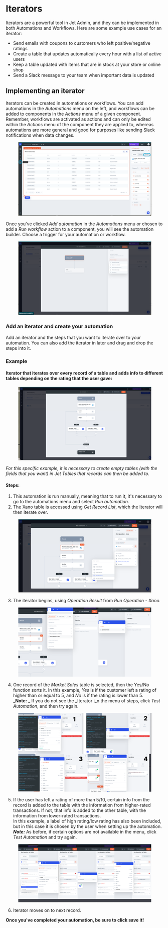 # Iterators

Iterators are a powerful tool in Jet Admin, and they can be implemented in both Automations and Workflows. Here are some example use cases for an iterator:

* Send emails with coupons to customers who left positive/negative ratings
* Create a table that updates automatically every hour with a list of active users
* Keep a table updated with items that are in stock at your store or online shop
* Send a Slack message to your team when important data is updated

## Implementing an iterator

Iterators can be created in automations or workflows. You can add automations in the _Automations_ menu on the left, and workflows can be added to components in the _Actions_ menu of a given component. Remember, workflows are activated as actions and can only be edited within the _Actions_ menu of the component they are applied to, whereas automations are more general and good for purposes like sending Slack notifications when data changes.

<figure><img src="../../.gitbook/assets/automations button.png" alt=""><figcaption></figcaption></figure>

Once you've clicked _Add automation_ in the _Automations_ menu or chosen to add a _Run workflow_ action to a component, you will see the automation builder. Choose a trigger for your automation or workflow.

<figure><img src="../../.gitbook/assets/choose trigger.png" alt=""><figcaption></figcaption></figure>

### Add an iterator and create your automation&#x20;

Add an iterator and the steps that you want to iterate over to your automation. You can also add the iterator in later and drag and drop the steps into it.&#x20;

### Example

#### Iterator that iterates over every record of a table and adds info to different tables depending on the rating that the user gave:

<figure><img src="../../.gitbook/assets/automation example.png" alt=""><figcaption></figcaption></figure>

_For this specific example, it is necessary to create empty tables (with the fields that you want) in Jet Tables that records can then be added to._

#### Steps:

1. This automation is run manually, meaning that to run it, it's necessary to go to the automations menu and select _Run automation._
2. The Xano table is accessed using _Get Record List_, which the Iterator will then iterate over.

<figure><img src="../../.gitbook/assets/Get record list.png" alt=""><figcaption></figcaption></figure>

3. The iterator begins, using _Operation Result_ from _Run Operation - Xano._

<figure><img src="../../.gitbook/assets/Frame 444.png" alt=""><figcaption></figcaption></figure>

4. One record of the _Market Sales_ table is selected, then the Yes/No function sorts it. In this example, _Yes_ is if the customer left a rating of higher than or equal to 5, and _No_ is if the rating is lower than 5. \
   _**Note:** _ If you do not see the _Iterator i_n the menu of steps, click _Test Automation_, and then try again.

<figure><img src="../../.gitbook/assets/Frame 445.png" alt=""><figcaption></figcaption></figure>

5. If the user has left a rating of more than 5/10, certain info from the record is added to the table with the information from higher-rated transactions. If not, that info is added to the other table, with the information from lower-rated transactions.\
   In this example, a label of high rating/low rating has also been included, but in this case it is chosen by the user when setting up the automation.\
   _**Note:**_ As before, if certain options are not available in the menu, click _Test Automation_ and try again.

<figure><img src="../../.gitbook/assets/Frame 446.png" alt=""><figcaption></figcaption></figure>

6. Iterator moves on to next record.

**Once you've completed your automation, be sure to click save it!**
